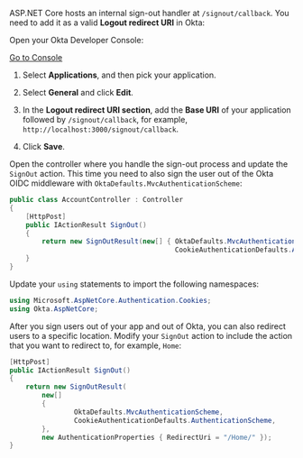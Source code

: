 ASP.NET Core hosts an internal sign-out handler at `/signout/callback`. You need to add it as a valid **Logout redirect URI** in Okta:

Open your Okta Developer Console:

<a href="https://login.okta.com/" target="_blank" class="Button--blue">Go to Console</a>

1. Select **Applications**, and then pick your application.

2. Select **General** and click **Edit**.

3. In the **Logout redirect URI section**, add the **Base URI** of your application followed by `/signout/callback`, for example, `http://localhost:3000/signout/callback`.

4. Click **Save**.


Open the controller where you handle the sign-out process and update the `SignOut` action. This time you need to also sign the user out of the Okta OIDC middleware with `OktaDefaults.MvcAuthenticationScheme`:

```csharp
public class AccountController : Controller
{
    [HttpPost]
    public IActionResult SignOut()
    {
        return new SignOutResult(new[] { OktaDefaults.MvcAuthenticationScheme, 
                                         CookieAuthenticationDefaults.AuthenticationScheme });
    }
}
```

Update your `using` statements to import the following namespaces:

```csharp
using Microsoft.AspNetCore.Authentication.Cookies;
using Okta.AspNetCore;
```

After you sign users out of your app and out of Okta, you can also redirect users to a specific location. Modify your `SignOut` action to include the action that you want to redirect to, for example, `Home`:

```csharp
[HttpPost]
public IActionResult SignOut()
{
    return new SignOutResult(
        new[]
        {
                OktaDefaults.MvcAuthenticationScheme,
                CookieAuthenticationDefaults.AuthenticationScheme,
        },
        new AuthenticationProperties { RedirectUri = "/Home/" });
}

```
